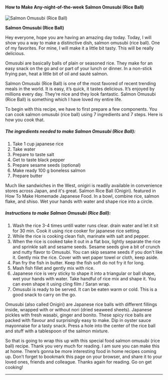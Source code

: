             

#### How to Make Any-night-of-the-week Salmon Omusubi (Rice Ball)

![Salmon Omusubi (Rice Ball)](https://img-global.cpcdn.com/recipes/63e882bb9b101154/751x532cq70/salmon-omusubi-rice-ball-recipe-main-photo.jpg)

**Salmon Omusubi (Rice Ball)**

Hey everyone, hope you are having an amazing day today. Today, I will show you a way to make a distinctive dish, salmon omusubi (rice ball). One of my favorites. For mine, I will make it a little bit tasty. This will be really delicious.

Omusubi are basically balls of plain or seasoned rice. They make for an easy snack on the go and or part of your lunch or dinner. In a non-stick frying pan, heat a little bit of oil and sauté salmon.

Salmon Omusubi (Rice Ball) is one of the most favored of recent trending meals in the world. It is easy, it’s quick, it tastes delicious. It’s enjoyed by millions every day. They’re nice and they look fantastic. Salmon Omusubi (Rice Ball) is something which I have loved my entire life.

To begin with this recipe, we have to first prepare a few components. You can cook salmon omusubi (rice ball) using 7 ingredients and 7 steps. Here is how you cook that.

##### The ingredients needed to make Salmon Omusubi (Rice Ball):

1.  Take 1 cup japanese rice
2.  Take water
3.  Prepare to taste salt
4.  Get to taste black pepper
5.  Prepare sesame seeds (optional)
6.  Make ready 100 g boneless salmon
7.  Prepare butter

Much like sandwiches in the West, onigiri is readily available in convenience stores across Japan, and it's great. Salmon Rice Ball (Onigiri). featured in How To Make Homemade Japanese Food. In a bowl, combine rice, salmon flake, and shiso. Wet your hands with water and shape rice into a circle.

##### Instructions to make Salmon Omusubi (Rice Ball):

1.  Wash the rice 3-4 times untill water runs clear. drain water and let it sit for 30 min. Cook it using rice cooker for japanese rice setting.
2.  While the rice is cooking clean fish, marinate with salt and pepper.
3.  When the rice is cooked take it out in a flat box, lightly separate the rice and sprinkle salt and sesame seeds. Sesame seeds give a bit of crunch and nutty flavor to Omusubi. You can skip sesame seeds if you don't like it. Gently mix the rice. Cover with wet paper towel or cloth, keep aside.
4.  Pan fry the fish in butter. Keep the fish soft do not fry it for long.
5.  Mash fish fillet and gently mix with rice.
6.  Japanese rice is very sticky to shape it into a triangular or ball shape, wet your hands with water. Take handful of rice mix and shape it. You can even shape it using cling film / Saran wrap.
7.  Omusubi is ready to be served. It can be eaten warm or cold. This is a good snack to carry on the go.

Omusubi (also called Onigiri) are Japanese rice balls with different fillings inside, wrapped with or without nori (dried seaweed sheets). Japanese pickles with fresh wasabi, ginger and bonito. These spicy rice balls are packed with flavour and surprisingly easy to make. Dip in oyster sauce mayonnaise for a tasty snack. Press a hole into the center of the rice ball and stuff with a tablespoon of the salmon mixture.

So that is going to wrap this up with this special food salmon omusubi (rice ball) recipe. Thank you very much for reading. I am sure you can make this at home. There’s gonna be more interesting food in home recipes coming up. Don’t forget to bookmark this page on your browser, and share it to your loved ones, friends and colleague. Thanks again for reading. Go on get cooking!

* * *